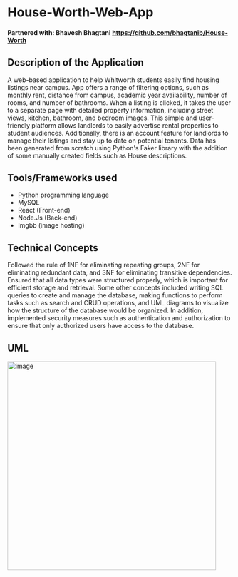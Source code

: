 # House-Worth-Web-App
#### Partnered with: Bhavesh Bhagtani https://github.com/bhagtanib/House-Worth
## Description of the Application
A web-based application to help Whitworth students easily find housing listings near campus. App offers a range of filtering options, such as monthly rent, distance from campus, academic year availability, number of rooms, and number of bathrooms. When a listing is clicked, it takes the user to a separate page with detailed property information, including street views, kitchen, bathroom, and bedroom images. This simple and user-friendly platform allows landlords to easily advertise rental properties to student audiences. Additionally, there is an account feature for landlords to manage their listings and stay up to date on potential tenants. Data has been generated from scratch using Python's Faker library with the addition of some manually created fields such as House descriptions.

## Tools/Frameworks used
* Python programming language
* MySQL
* React (Front-end)
* Node.Js (Back-end)
* Imgbb (image hosting)

## Technical Concepts
Followed the rule of 1NF for eliminating repeating groups, 2NF for eliminating redundant data, and 3NF for eliminating transitive dependencies. Ensured that all data types were structured properly, which is important for efficient storage and retrieval. Some other concepts included writing SQL queries to create and manage the database, making functions to perform tasks such as search and CRUD operations, and UML diagrams to visualize how the structure of the database would be organized. In addition, implemented security measures such as authentication and authorization to ensure that only authorized users have access to the database. 

## UML
<img width="468" alt="image" src="https://user-images.githubusercontent.com/63217569/218968583-7276565c-8ff4-4673-a02c-a133583c5320.png">

